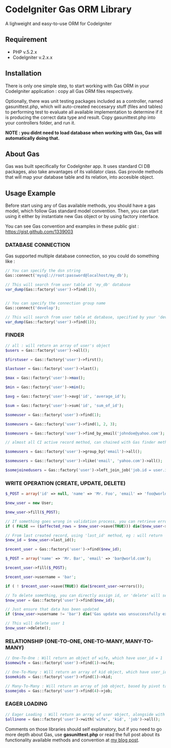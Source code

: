 # CodeIgniter Gas ORM Library

A lighweight and easy-to-use ORM for CodeIgniter

## Requirement

* PHP v.5.2.x
* CodeIgniter v.2.x.x

## Installation

There is only one simple step, to start working with Gas ORM in your CodeIgniter application : copy all Gas ORM files respectively. 

Optionally, there was unit testing packages included as a controller, named gasunittest.php, which will auto-created neccesaryy stuff (files and tables) to performing test to evaluate all available implementation to determine if it is producing the correct data type and result. Copy gasunittest.php into your controllers folder, and run it.

**NOTE : you didnt need to load database when working with Gas, Gas will automatically doing that.**

## About Gas

Gas was built specifically for CodeIgniter app. It uses standard CI DB packages, also take anvantages of its validator class. Gas provide methods that will map your database table and its relation, into accesible object.

## Usage Example

Before start using any of Gas available methods, you should have a gas model, which follow Gas standard model convention. Then, you can start using it either by instantiate new Gas object or by using factory interface.

You can see Gas convention and examples in these public gist : https://gist.github.com/1339003

### DATABASE CONNECTION

Gas supported multiple database connection, so you could do something like :

```php
// You can specify the dsn string
Gas::connect('mysql://root:password@localhost/my_db');

// This will search from user table at 'my_db' database
var_dump(Gas::factory('user')->find(1));


// You can specify the connection group name
Gas::connect('develop');

// This will search from user table at database, specified by your 'develop' group configuration
var_dump(Gas::factory('user')->find(1));
```

### FINDER

```php
// all : will return an array of user's object
$users = Gas::factory('user')->all();

$firstuser = Gas::factory('user')->first();

$lastuser = Gas::factory('user')->last();

$max = Gas::factory('user')->max();

$min = Gas::factory('user')->min();

$avg = Gas::factory('user')->avg('id', 'average_id');

$sum = Gas::factory('user')->sum('id', 'sum_of_id');

$someuser = Gas::factory('user')->find(1);

$someusers = Gas::factory('user')->find(1, 2, 3);

$someusers = Gas::factory('user')->find_by_email('johndoe@yahoo.com');

// almost all CI active record method, can chained with Gas finder method.

$someusers = Gas::factory('user')->group_by('email')->all();

$someusers = Gas::factory('user')->like('email', 'yahoo.com')->all();

$somejoinedusers = Gas::factory('user')->left_join_job('job.id = user.id')->all();
```

### WRITE OPERATION (CREATE, UPDATE, DELETE)

```php
$_POST = array('id' => null, 'name' => 'Mr. Foo', 'email' => 'foo@world.com', 'username' => 'foo');

$new_user = new User;

$new_user->fill($_POST);

// If something goes wrong in validation process, you can retrieve error via 'errors' method
if ( FALSE == ($affected_rows = $new_user->save(TRUE))) die($new_user->errors());

// From last created record, using 'last_id' method, eg : will return '1', because above is first record
$new_id = $new_user->last_id();

$recent_user = Gas::factory('user')->find($new_id);

$_POST = array('name' => 'Mr. Bar', 'email' => 'bar@world.com');

$recent_user->fill($_POST);

$recent_user->username = 'bar';

if ( ! $recent_user->save(TRUE)) die($recent_user->errors());

// To delete something, you can directly assign id, or 'delete' will see through your recorded logic, eg : 
$now_user = Gas::factory('user')->find($new_id);

// Just ensure that data has been updated 
if ($now_user->username != 'bar') die('Gas update was unsuccessfully executed!');

// This will delete user 1 
$now_user->delete();
```

### RELATIONSHIP (ONE-TO-ONE, ONE-TO-MANY, MANY-TO-MANY)

```php
// One-To-One : Will return an object of wife, which have user_id = 1
$somewife = Gas::factory('user')->find(1)->wife;

// One-To-Many : Will return an array of kid object, which have user_id = 1
$somekids = Gas::factory('user')->find(1)->kid;

// Many-To-Many : Will return an array of job object, based by pivot table (job_user), which have user_id = 4
$somejobs = Gas::factory('user')->find(4)->job;
```

### EAGER LOADING

```php
// Eager Loading : Will return an array of user object, alongside with each relational table with WHERE IN(N+)
$allinone = Gas::factory('user')->with('wife', 'kid', 'job')->all();
```

Comments on those libraries should self explanatory, but if you need to go more depth about Gas, use **gasunittest.php** or read the full post about its functionality available methods and convention at [my blog post](http://taufanaditya.com/gas-orm "Gas ORM").

